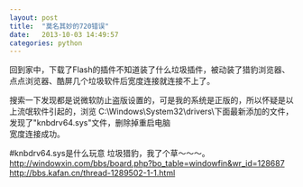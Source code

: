 ```yaml
---
layout: post
title:  "莫名其妙的720错误"
date:   2013-10-03 14:49:57
categories: python
---
```


回到家中，下载了Flash的插件不知道装了什么垃圾插件，被动装了猎豹浏览器、点点浏览器、酷屏几个垃圾软件后宽度连接就连接不上了。  

搜索一下发现都是说微软防止盗版设置的，可是我的系统是正版的，所以怀疑是以上流氓软件引起的，浏览
C:\Windows\System32\drivers\下面最新添加的文件，发现了"knbdrv64.sys"文件，删除掉重启电脑  
宽度连接成功。

#knbdrv64.sys是什么玩意
垃圾猎豹，我了个草～～～。  
http://windowxin.com/bbs/board.php?bo_table=windowfin&wr_id=128687  
http://bbs.kafan.cn/thread-1289502-1-1.html  


